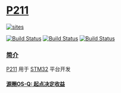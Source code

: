 ﻿# [P211](https://github.com/OS-Q/P211)

[![sites](http://182.61.61.133/link/resources/OSQ.png)](http://www.OS-Q.com)

[![Build Status](https://github.com/OS-Q/P211/workflows/CI/badge.svg)](https://github.com/OS-Q/P211/actions/workflows/CI.yml)
[![Build Status](https://circleci.com/gh/OS-Q/P211.svg?style=svg)](https://circleci.com/gh/OS-Q/P211)
[![Build Status](https://cloud.drone.io/api/badges/OS-Q/P211/status.svg)](https://cloud.drone.io/OS-Q/P211)

### [简介](https://github.com/OS-Q/P211/wiki)

[P211](https://github.com/OS-Q/P211) 用于 [STM32](https://www.st.com/zh/microcontrollers-microprocessors/stm32-32-bit-arm-cortex-mcus.html) 平台开发

#### [源圈OS-Q: 起点决定收益](http://www.OS-Q.com)
